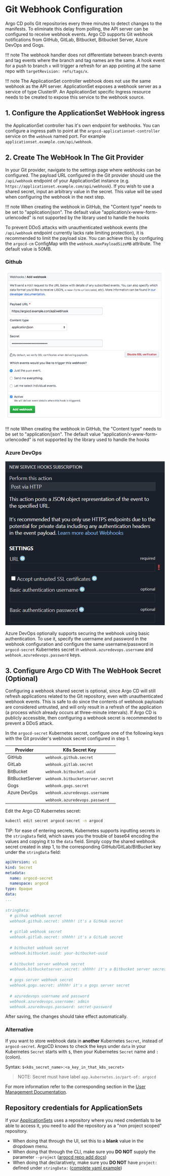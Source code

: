 # Git Webhook Configuration

Argo CD polls Git repositories every three minutes to detect changes to the manifests. To eliminate
this delay from polling, the API server can be configured to receive webhook events. Argo CD supports
Git webhook notifications from GitHub, GitLab, Bitbucket, Bitbucket Server, Azure DevOps and Gogs.

!!! note
    The webhook handler does not differentiate between branch events and tag events where the branch and tag names are
    the same. A hook event for a push to branch `x` will trigger a refresh for an app pointing at the same repo with
    `targetRevision: refs/tags/x`.
    
    
!!! note
    The ApplicationSet controller webhook does not use the same webhook as
    the API server. ApplicationSet exposes a webhook server as a service of type
    ClusterIP. An ApplicationSet specific Ingress resource needs to be created
    to expose this service to the webhook source.
    
## 1. Configure the ApplicationSet WebHook ingress

the ApplicationSet controller has it's own endpoint for webhooks. You can
configure a ingress path to point at the `argocd-applicationset-controller`
service on the `webhook` named port. For example
`applicationset.example.com/api/webhook`.

## 2. Create The WebHook In The Git Provider

In your Git provider, navigate to the settings page where webhooks can be configured. The payload
URL configured in the Git provider should use the `/api/webhook` endpoint of your ApplicationSet instance
(e.g. `https://applicationset.example.com/api/webhook`). If you wish to use a shared secret, input an
arbitrary value in the secret. This value will be used when configuring the webhook in the next step.

!!! note
    When creating the webhook in GitHub, the "Content type" needs to be set to "application/json". The default value "application/x-www-form-urlencoded" is not supported by the library used to handle the hooks

To prevent DDoS attacks with unauthenticated webhook events (the `/api/webhook` endpoint currently lacks rate limiting protection), it is recommended to limit the payload size. You can achieve this by configuring the `argocd-cm` ConfigMap with the `webhook.maxPayloadSizeMB` attribute. The default value is 50MB.

### Github

![Add Webhook](../assets/webhook-config.png "Add Webhook")

!!! note
    When creating the webhook in GitHub, the "Content type" needs to be set to "application/json". The default value "application/x-www-form-urlencoded" is not supported by the library used to handle the hooks

### Azure DevOps

![Add Webhook](../assets/azure-devops-webhook-config.png "Add Webhook")

Azure DevOps optionally supports securing the webhook using basic authentication. To use it, specify the username and password in the webhook configuration and configure the same username/password in `argocd-secret` Kubernetes secret in
`webhook.azuredevops.username` and `webhook.azuredevops.password` keys.

## 3. Configure Argo CD With The WebHook Secret (Optional)

Configuring a webhook shared secret is optional, since Argo CD will still refresh applications
related to the Git repository, even with unauthenticated webhook events. This is safe to do since
the contents of webhook payloads are considered untrusted, and will only result in a refresh of the
application (a process which already occurs at three-minute intervals). If Argo CD is publicly
accessible, then configuring a webhook secret is recommended to prevent a DDoS attack.

In the `argocd-secret` Kubernetes secret, configure one of the following keys with the Git
provider's webhook secret configured in step 1.

| Provider        | K8s Secret Key                   |
|-----------------|----------------------------------|
| GitHub          | `webhook.github.secret`          |
| GitLab          | `webhook.gitlab.secret`          |
| BitBucket       | `webhook.bitbucket.uuid`         |
| BitBucketServer | `webhook.bitbucketserver.secret` |
| Gogs            | `webhook.gogs.secret`            |
| Azure DevOps    | `webhook.azuredevops.username`   |
|                 | `webhook.azuredevops.password`   |

Edit the Argo CD Kubernetes secret:

```bash
kubectl edit secret argocd-secret -n argocd
```

TIP: for ease of entering secrets, Kubernetes supports inputting secrets in the `stringData` field,
which saves you the trouble of base64 encoding the values and copying it to the `data` field.
Simply copy the shared webhook secret created in step 1, to the corresponding
GitHub/GitLab/BitBucket key under the `stringData` field:

```yaml
apiVersion: v1
kind: Secret
metadata:
  name: argocd-secret
  namespace: argocd
type: Opaque
data:
...

stringData:
  # github webhook secret
  webhook.github.secret: shhhh! it's a GitHub secret

  # gitlab webhook secret
  webhook.gitlab.secret: shhhh! it's a GitLab secret

  # bitbucket webhook secret
  webhook.bitbucket.uuid: your-bitbucket-uuid

  # bitbucket server webhook secret
  webhook.bitbucketserver.secret: shhhh! it's a Bitbucket server secret

  # gogs server webhook secret
  webhook.gogs.secret: shhhh! it's a gogs server secret

  # azuredevops username and password
  webhook.azuredevops.username: admin
  webhook.azuredevops.password: secret-password
```

After saving, the changes should take effect automatically.

### Alternative

If you want to store webhook data in **another** Kubernetes `Secret`, instead of `argocd-secret`. ArgoCD knows to check the keys under `data` in your Kubernetes `Secret` starts with `$`, then your Kubernetes `Secret` name and `:` (colon).

Syntax: `$<k8s_secret_name>:<a_key_in_that_k8s_secret>`

> NOTE: Secret must have label `app.kubernetes.io/part-of: argocd`

For more information refer to the corresponding section in the [User Management Documentation](user-management/index.md#alternative).

## Repository credentials for ApplicationSets
If your [ApplicationSets](index.md) uses a repository where you need credentials to be able to access it, you need to add the repository as a "non project scoped" repository.  
- When doing that through the UI, set this to a **blank** value in the dropdown menu.
- When doing that through the CLI, make sure you **DO NOT** supply the parameter `--project` ([argocd repo add docs](../../user-guide/commands/argocd_repo_add.md))
- When doing that declaratively, make sure you **DO NOT** have `project:` defined under `stringData:` ([complete yaml example](../argocd-repositories-yaml.md))
